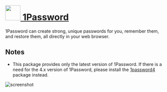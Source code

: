 # [<img src="https://cdn.jsdelivr.net/gh/chocolatey-community/chocolatey-packages@09451a71b28e4ee0b3ea3841ab130b1bbf46f9b0/icons/1password.png" height="48" width="48" /> 1Password](https://chocolatey.org/packages/1password)

1Password can create strong, unique passwords for you, remember them, and restore them, all directly in your web browser.

## Notes

- This package provides only the latest version of 1Password. If there is a need for the 4.x version of 1Password, please install the [1password4](https://chocolatey.org/packages/1password4) package instead.

![screenshot](https://github.com/chocolatey-community/chocolatey-coreteampackages/blob/master/automatic/1password/screenshot.png?raw=true)
